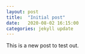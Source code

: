 ```yaml
---
layout: post
title:  "Initial post"
date:   2020-08-02 16:15:00
categories: jekyll update
---
```


This is a new post to test out.
